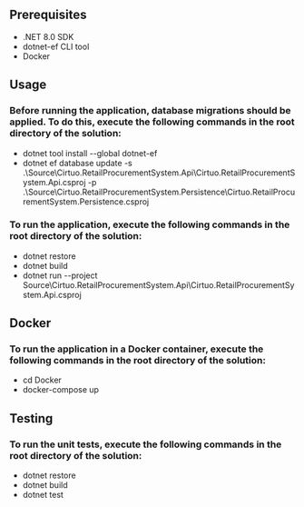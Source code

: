 ## Prerequisites
- .NET 8.0 SDK
- dotnet-ef CLI tool
- Docker

## Usage
### Before running the application, database migrations should be applied. To do this, execute the following commands in the root directory of the solution:
- dotnet tool install --global dotnet-ef
- dotnet ef database update -s .\Source\Cirtuo.RetailProcurementSystem.Api\Cirtuo.RetailProcurementSystem.Api.csproj -p .\Source\Cirtuo.RetailProcurementSystem.Persistence\Cirtuo.RetailProcurementSystem.Persistence.csproj

### To run the application, execute the following commands in the root directory of the solution:

- dotnet restore
- dotnet build
- dotnet run --project Source\Cirtuo.RetailProcurementSystem.Api\Cirtuo.RetailProcurementSystem.Api.csproj

## Docker
### To run the application in a Docker container, execute the following commands in the root directory of the solution:

- cd Docker
- docker-compose up

## Testing
### To run the unit tests, execute the following commands in the root directory of the solution:

- dotnet restore
- dotnet build
- dotnet test
